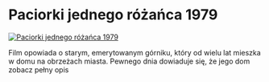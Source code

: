 Paciorki jednego różańca 1979 
=============
[![Paciorki jednego różańca 1979 ](http://vidos.pl/images/player.gif)](http://vidos.pl/paciorki-jednego-rozanca-1979)

 Film opowiada o starym, emerytowanym górniku, który od wielu lat mieszka w domu na obrzeżach miasta. Pewnego dnia dowiaduje się, że jego dom zobacz pełny opis
